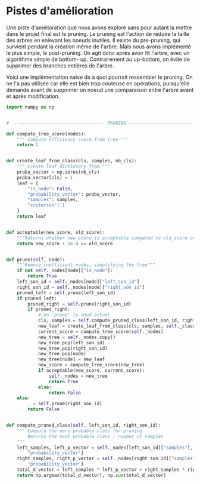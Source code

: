 # Pistes d'amélioration

Une piste d'amélioration que nous avons exploré sans pour autant la mettre dans le projet final est le pruning. Le pruning est l'action de
réduire la taille des arbres en enlevant les noeuds inutiles. Il existe du pre-pruning, qui survient pendant la création même de l'arbre.
Mais nous avons implémenté le plus simple, le post-pruning. On agit donc après avoir fit l'arbre, avec un algorithme simple de bottom-
up. Contrairement au up-bottom, on évite de supprimer des branches entières de l'arbre.

Voici une implémentation naïve de à quoi pourrait ressembler le pruning. On ne l'a pas utilisée car
elle est bien trop couteuse en opérations, puisqu'elle demande avant de supprimer un noeud une
comparaison entre l'arbre avant et après modification.

```python
import numpy as np


# ----------------------------------- PRUNING -----------------------------------#

def compute_tree_score(nodes):
    """ Compute efficiency score from tree """
    return 1


def create_leaf_from_class(cls, samples, nb_cls):
    """ Create leaf dictionary from """
    proba_vector = np.zeros(nb_cls)
    proba_vector[cls] = 1
    leaf = {
        "is_node": False,
        "probability_vector": proba_vector,
        "samples": samples,
        "criterion": 1
    }
    return leaf


def acceptable(new_score, old_score):
    """Returns whether new_score is acceptable compared to old_score or not"""
    return new_score + 1e-4 >= old_score


def prune(self, node):
    """Remove inefficient nodes, simplifying the tree"""
    if not self._nodes[node]["is_node"]:
        return True
    left_son_id = self._nodes[node]["left_son_id"]
    right_son_id = self._nodes[node]["right_son_id"]
    pruned_left = self.prune(left_son_id)
    if pruned_left:
        pruned_right = self.prune(right_son_id)
        if pruned_right:
            # on 'prune' le nœud actuel
            cls, samples = self.compute_pruned_class(left_son_id, right_son_id)
            new_leaf = create_leaf_from_class(cls, samples, self._class_number)
            current_score = compute_tree_score(self._nodes)
            new_tree = self._nodes.copy()
            new_tree.pop(left_son_id)
            new_tree.pop(right_son_id)
            new_tree.pop(node)
            new_tree[node] = new_leaf
            new_score = compute_tree_score(new_tree)
            if acceptable(new_score, current_score):
                self._nodes = new_tree
                return True
            else:
                return False
    else:
        _ = self.prune(right_son_id)
        return False


def compute_pruned_class(self, left_son_id, right_son_id):
    """ Compute the more probable class for pruning
        Returns the most probable class ; number of samples
    """
    left_samples, left_p_vector = self._nodes[left_son_id]["samples"], self._nodes[left_son_id][
        "probability_vector"]
    right_samples, right_p_vector = self._nodes[right_son_id]["samples"], self._nodes[right_son_id][
        "probability_vector"]
    total_d_vector = left_samples * left_p_vector + right_samples * right_p_vector
    return np.argmax(total_d_vector), np.sum(total_d_vector)
```